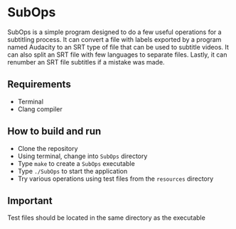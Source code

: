 # SubOps

SubOps is a simple program designed to do a few useful operations for a subtitling process. It can convert a file with labels exported by a program named Audacity to an SRT type of file that can be used to subtitle videos. It can also split an SRT file with few languages to separate files. Lastly, it can renumber an SRT file subtitles if a mistake was made.

## Requirements

* Terminal
* Clang compiler

## How to build and run

* Clone the repository
* Using terminal, change into ```SubOps``` directory
* Type ```make``` to create a ```SubOps``` executable
* Type ```./SubOps``` to start the application
* Try various operations using test files from the ```resources``` directory

## Important

Test files should be located in the same directory as the executable